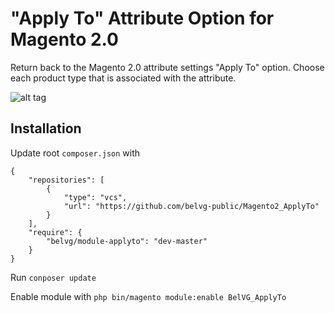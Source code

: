 # "Apply To" Attribute Option for Magento 2.0

Return back to the Magento 2.0 attribute settings "Apply To" option. Choose each product type that is associated with the attribute.

![alt tag](http://blog.belvg.com/wp-content/uploads/applyto.png)

## Installation

Update root `composer.json` with 
```
{
    "repositories": [
        {
            "type": "vcs",
            "url": "https://github.com/belvg-public/Magento2_ApplyTo"
        }
    ],
    "require": {
        "belvg/module-applyto": "dev-master"
    }
}
```

Run `conposer update`

Enable module with `php bin/magento module:enable BelVG_ApplyTo`
